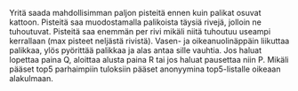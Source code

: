Yritä saada mahdollisimman paljon pisteitä ennen kuin palikat osuvat kattoon. Pisteitä saa muodostamalla palikoista täysiä rivejä, jolloin ne tuhoutuvat. Pisteitä saa enemmän per rivi mikäli niitä tuhoutuu useampi kerrallaan (max pisteet neljästä rivistä). Vasen- ja oikeanuolinäppäin liikuttaa palikkaa, ylös pyörittää palikkaa ja alas antaa sille vauhtia. Jos haluat lopettaa paina Q, aloittaa alusta paina R tai jos haluat pausettaa niin P. Mikäli pääset top5 parhaimpiin tuloksiin pääset anonyymina top5-listalle oikeaan alakulmaan.
